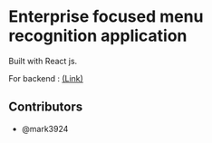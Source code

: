 # Enterprise focused menu recognition application

Built with React js.

For backend : [(Link)](https://github.com/yyc9920/menu_recognition_backend)

## Contributors

- @mark3924
